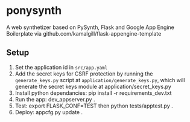 ponysynth
=========

A web synthetizer based on PySynth, Flask and Google App Engine
Boilerplate via github.com/kamalgill/flask-appengine-template

Setup
-------------------
1. Set the application id in `src/app.yaml`
2. Add the secret keys for CSRF protection by running the `generate_keys.py`
   script at `application/generate_keys.py`, which will generate the
   secret keys module at application/secret_keys.py
3. Install python dependancies: pip install -r requirements_dev.txt
4. Run the app: dev_appserver.py .
5. Test: export FLASK_CONF=TEST then python tests/apptest.py .
6. Deploy: appcfg.py update .

